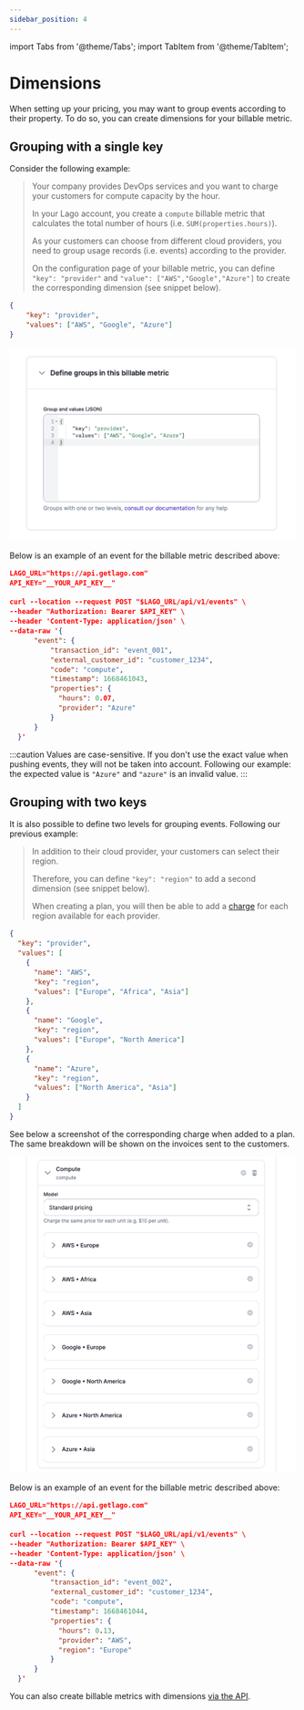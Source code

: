 ```yaml
---
sidebar_position: 4
---
```


import Tabs from '@theme/Tabs';
import TabItem from '@theme/TabItem';

# Dimensions
When setting up your pricing, you may want to group events according to their property. To do so, you can create dimensions for your billable metric.

## Grouping with a single key
Consider the following example:

>Your company provides DevOps services and you want to charge your customers for compute capacity by the hour.
>
>In your Lago account, you create a `compute` billable metric that calculates the total number of hours (i.e. `SUM(properties.hours)`).
>
>As your customers can choose from different cloud providers, you need to group usage records (i.e. events) according to the provider.
>
>On the configuration page of your billable metric, you can define `"key": "provider"` and `"value": ["AWS","Google","Azure"]` to create the corresponding dimension (see snippet below).

```json title="JSON snippet for one dimension"
{
    "key": "provider",
    "values": ["AWS", "Google", "Azure"]
}
```

![Example of a group with one dimension](../../../static/img/dimensions.png)

Below is an example of an event for the billable metric described above:

```json title="Event including a group value"
LAGO_URL="https://api.getlago.com"
API_KEY="__YOUR_API_KEY__"

curl --location --request POST "$LAGO_URL/api/v1/events" \
--header "Authorization: Bearer $API_KEY" \
--header 'Content-Type: application/json' \
--data-raw '{
      "event": {
          "transaction_id": "event_001",
          "external_customer_id": "customer_1234",
          "code": "compute",
          "timestamp": 1668461043,
          "properties": {
            "hours": 0.07,
            "provider": "Azure"
          }
      }
  }'
```

:::caution
Values are case-sensitive. If you don't use the exact value when pushing events, they will not be taken into account. Following our example: the expected value is `"Azure"` and `"azure"` is an invalid value.
:::

## Grouping with two keys
It is also possible to define two levels for grouping events. Following our previous example:

>In addition to their cloud provider, your customers can select their region.
>
>Therefore, you can define `"key": "region"` to add a second dimension (see snippet below).
>
>When creating a plan, you will then be able to add a [charge](../plans/charges/overview) for each region available for each provider.

```json title="JSON snippet for two dimensions"
{
  "key": "provider",
  "values": [
    {
      "name": "AWS",
      "key": "region",
      "values": ["Europe", "Africa", "Asia"]
    },
    {
      "name": "Google",
      "key": "region",
      "values": ["Europe", "North America"]
    },
    {
      "name": "Azure",
      "key": "region",
      "values": ["North America", "Asia"]
    }
  ]
}
```

See below a screenshot of the corresponding charge when added to a plan. The same breakdown will be shown on the invoices sent to the customers.

![Example of a charge with two dimensions](../../../static/img/dimensions-charges.png)

Below is an example of an event for the billable metric described above:

```json title="Event including two group values"
LAGO_URL="https://api.getlago.com"
API_KEY="__YOUR_API_KEY__"

curl --location --request POST "$LAGO_URL/api/v1/events" \
--header "Authorization: Bearer $API_KEY" \
--header 'Content-Type: application/json' \
--data-raw '{
      "event": {
          "transaction_id": "event_002",
          "external_customer_id": "customer_1234",
          "code": "compute",
          "timestamp": 1668461044,
          "properties": {
            "hours": 0.13,
            "provider": "AWS",
            "region": "Europe"
          }
      }
  }'
```

You can also create billable metrics with dimensions [via the API](../../api/billable_metrics/create-billable-metric).